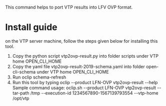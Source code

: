This command helps to port VTP results into LFV OVP format.

Install guide
==============
on the VTP server machine, follow the steps given below for installing this tool.

1. Copy the python script vtp2ovp-result.py into folder scripts under VTP home OPEN_CLI_HOME
2. Copy the yaml file vtp2ovp-result-2019-schema.yaml into folder open-cli-schema under VTP home OPEN_CLI_HOME
3. Run oclip schema-refresh 
4. Run this tool by typing 
	oclip --product LFN-OVP vtp2ovp-result --help
	Sample command usage:
		oclip.sh --product LFN-OVP vtp2ovp-result  --tar-path /tmp --execution-id 1234567890-1567139793554 --vtp-home /opt/vtp


